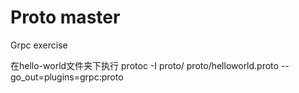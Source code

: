 # Proto master
Grpc exercise

在hello-world文件夹下执行
protoc -I proto/ proto/helloworld.proto --go_out=plugins=grpc:proto
